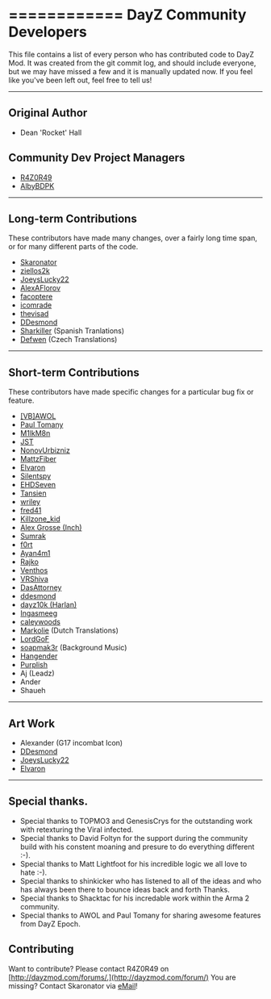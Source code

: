 ============
DayZ Community Developers
============

This file contains a list of every person who has contributed code to DayZ Mod. It was created from the git commit log, and should include everyone, but we may have missed a few and it is manually updated now. If you feel like you've been left out, feel free to tell us!

---------------
Original Author
---------------

 * Dean 'Rocket' Hall

Community Dev Project Managers
---------------

 * [R4Z0R49](https://github.com/R4Z0R49)
 * [AlbyBDPK](https://github.com/AlbyBDPK)

 
-------------------------
Long-term Contributions
-------------------------

These contributors have made many changes, over a fairly long time span, or for many different parts of the code.

 * [Skaronator](https://github.com/Skaronator)
 * [ziellos2k](https://github.com/ziellos2k)
 * [JoeysLucky22](https://github.com/JoeysLucky22)
 * [AlexAFlorov](https://github.com/AlexAFlorov)
 * [facoptere](https://github.com/facoptere)
 * [icomrade](https://github.com/icomrade)
 * [thevisad](https://github.com/thevisad)
 * [DDesmond](https://github.com/ddesmond)
 * [Sharkiller](https://github.com/Sharkiller) (Spanish Tranlations)
 * [Defwen](https://github.com/Defwen) (Czech Translations)
 
------------------------
Short-term Contributions
------------------------

These contributors have made specific changes for a particular bug fix or feature.

 * [[VB]AWOL](https://github.com/vbawol)
 * [Paul Tomany](https://github.com/Sequisha)
 * [M1lkM8n](https://github.com/M1lkm8n)
 * [JST](https://github.com/Cybersam248)
 * [NonovUrbizniz](https://github.com/NonovUrbizniz)
 * [MattzFiber](https://github.com/MattzFiber)
 * [Elvaron](https://github.com/Elvaron)
 * [Silentspy](https://github.com/Silentspy)
 * [EHDSeven](https://github.com/EHDSeven)
 * [Tansien](https://github.com/Tansien)
 * [wriley](https://github.com/wriley)
 * [fred41](https://github.com/fred41)
 * [Killzone_kid](https://github.com/Killzonekid)
 * [Alex Grosse (Inch)](http://opendayz.net/index.php?members/inch.1011/)
 * [Sumrak](http://www.nightstalkers.cz/en_index_nc.php)
 * [f0rt](https://github.com/ashfor03)
 * [Ayan4m1](https://github.com/Ayan4m1)
 * [Rajko](https://github.com/rajkosto)
 * [Venthos](https://github.com/Venthos)
 * [VRShiva](https://github.com/VRShiva)
 * [DasAttorney](https://github.com/DasAttorney)
 * [ddesmond](https://github.com/ddesmond)
 * [dayz10k (Harlan)](https://github.com/dayz10k)
 * [Ingasmeeg](https://github.com/Ingasmeeg)
 * [caleywoods](https://github.com/caleywoods)
 * [Markolie](https://github.com/Markolie) (Dutch Translations)
 * [LordGoF](https://github.com/LordGoF)
 * [soapmak3r](https://github.com/soapmak3r) (Background Music)
 * [Hangender](https://github.com/hangender)
 * [Purplish](https://github.com/Purplish)
 * Aj (Leadz)
 * Ander
 * Shaueh

------------------------
Art Work
------------------------
 * Alexander (G17 incombat Icon)
 * [DDesmond](https://github.com/ddesmond)
 * [JoeysLucky22](https://github.com/JoeysLucky22)
 * [Elvaron](https://github.com/Elvaron)
 
------------------------
Special thanks.
------------------------
 * Special thanks to TOPMO3 and GenesisCrys for the outstanding work with retexturing the Viral infected.
 * Special thanks to David Foltyn for the support during the community build with his constent moaning and presure to do everything different :-).
 * Special thanks to Matt Lightfoot for his incredible logic we all love to hate :-).
 * Special thanks to shinkicker who has listened to all of the ideas and who has always been there to bounce ideas back and forth Thanks.
 * Special thanks to Shacktac for his incredable work within the Arma 2 community.
 * Special thanks to AWOL and Paul Tomany for sharing awesome features from DayZ Epoch.
 
Contributing
------------
Want to contribute?
Please contact R4Z0R49 on [http://dayzmod.com/forums/.](http://dayzmod.com/forum/)
You are missing? Contact Skaronator via [eMail](mailto:Credits@Skaronator.com)!

